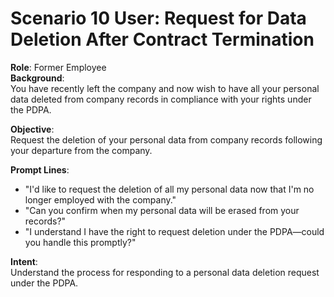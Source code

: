 # Scenario 10 User: Request for Data Deletion After Contract Termination

**Role**: Former Employee  
**Background**:  
You have recently left the company and now wish to have all your personal data deleted from company records in compliance with your rights under the PDPA.

**Objective**:  
Request the deletion of your personal data from company records following your departure from the company.

**Prompt Lines**:
- "I'd like to request the deletion of all my personal data now that I'm no longer employed with the company."
- "Can you confirm when my personal data will be erased from your records?"
- "I understand I have the right to request deletion under the PDPA—could you handle this promptly?"

**Intent**:  
Understand the process for responding to a personal data deletion request under the PDPA.
